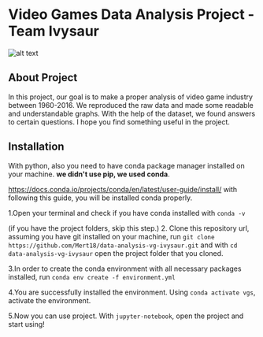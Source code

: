 # Video Games Data Analysis Project - Team Ivysaur

![alt text](https://i.pinimg.com/originals/e7/91/72/e79172fef348260adb1de1406b332deb.png)


## About Project

  In this project, our goal is to make a proper analysis of video game industry between 1960-2016.  We reproduced the raw data and made some readable and understandable graphs. With the help of the dataset, we found answers to certain questions. I hope you find something useful in the project.
  
  
  ## Installation
  
  With python, also you need to have conda package manager installed on your machine. **we didn't use pip, we used conda**.
  
  https://docs.conda.io/projects/conda/en/latest/user-guide/install/ with following this guide, you will be installed conda properly.
  
  
  1.Open your terminal and check if you have conda installed with ```conda -v ```
  
  
  (if you have the project folders, skip this step.)
  2. Clone this repository url, assuming you have git installed on your machine, run ```git clone https://github.com/Mert18/data-analysis-vg-ivysaur.git```
  and with ```cd data-analysis-vg-ivysaur``` open the project folder that you cloned.
  
  
  3.In order to create the conda environment with all necessary packages installed, run ```conda env create -f environment.yml```
  
  
  4.You are successfully installed the environment. Using ```conda activate vgs```, activate the environment.
  
  5.Now you can use project. With ```jupyter-notebook```, open the project and start using!
